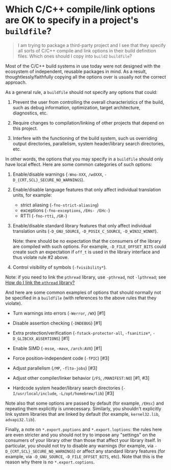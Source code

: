 # Which C/C++ compile/link options are OK to specify in a project's `buildfile`?

> I am trying to package a third-party project and I see that they specify
> all sorts of C/C++ compile and link options in their build definition
> files. Which ones should I copy into `build2` `buildfile`?

Most of the C/C++ build systems in use today were not designed with the
ecosystem of independent, reusable packages in mind. As a result,
thoughtlessly/faithfully copying all the options over is usually not the
correct approach.

As a general rule, a `buildfile` should not specify any options that
could:

1. Prevent the user from controlling the overall characteristics of the
   build, such as debug information, optimization, target architecture,
   diagnostics, etc.

2. Require changes to compilation/linking of other projects that depend
   on this project.

3. Interfere with the functioning of the build system, such us overriding
   output directories, parallelism, system header/library search
   directories, etc.

In other words, the options that you may specify in a `buildfile` should only
have local effect. Here are some common categories of such options:

1. Enable/disable warnings (`-Wno-XXX`, `/wdXXX`, `-D_{CRT,SCL}_SECURE_NO_WARNINGS`).

2. Enable/disable language features that only affect individual translation
   units, for example:

   * strict aliasing (`-fno-strict-aliasing`)
   * exceptions (`-fno-exceptions`, `/EHs- /EHc-`)
   * RTTI (`-fno-rtti`, `/GR-`)

3. Enable/disable standard library features that only affect individual
   translation units (`-D_GNU_SOURCE`, `-D_POSIX_C_SOURCE`, `-D_WIN32_WINNT`).

   Note: there should be no expectation that the consumers of the library are
   compiled with such options. For example, `-D_FILE_OFFSET_BITS` could
   create such an expectation if `off_t` is used in the library interface and
   thus violate rule #2 above.

4. Control visibility of symbols (`-fvisibility*`).

Note: if you need to link the `pthread` library, use `-pthread`, not
`-lpthread`; see [How do I link the `pthread` library?][link-pthread]

And here are some common examples of options that should normally not be
specified in a `buildfile` (with references to the above rules that they
violate).

* Turn warnings into errors (`-Werror`, `/WX`) [#1]

* Disable assertion checking (`-DNDEBUG`) [#1]

* Extra protection/verification (`-fstack-protector-all`, `-fsanitize*`, `-D_GLIBCXX_ASSERTIONS`) [#1]

* Enable SIMD (`-msse`, `-mavx`, `/arch:AVX`) [#1]

* Force position-independent code (`-fPIC`) [#3]

* Adjust parallelism (`/MP`, `-flto-jobs`) [#3]

* Adjust other compiler/linker behavior (`/FS`, `/MANIFEST:NO`) [#1, #3]

* Hardcode system header/library search directories (`-I/usr/local/include`,
  `-L/opt/homebrew/lib`) [#3]

Note also that some options are passed by default (for example, `/EHsc`) and
repeating them explicitly is unnecessary. Similarly, you shouldn't explicitly
link system libraries that are linked by default (for example, `kernel32.lib`,
`advapi32.lib`).

Finally, a note on `*.export.poptions` and `*.export.loptions`: the rules here
are even stricter and you should not try to impose any "settings" on the
consumers of your library other than those that affect your library itself.
In particular, you should not try to disable any warnings (for example, via
`-D_{CRT,SCL}_SECURE_NO_WARNINGS`) or affect any standard library features
(for example, via `-D_GNU_SOURCE`, `-D_FILE_OFFSET_BITS`, etc). Note that
this is the reason why there is no `*.export.coptions`.

[link-pthread]: link-pthread.md
